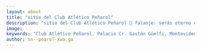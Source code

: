 ```yaml
---
layout: about
title: "sitio del Club Atlético Peñarol"
description: "sitio del Club Atlético Peñarol  falanje: serás eterno como el tiempo y renaceras en cada primavera"
image:
keywords: "Club Atlético Peñarol, Palacio Cr. Gastón Güelfi, Montevideo, los obreros de AFE, Torneo Uruguayo de Primera División."
author: xn--pearol-xwa.ga
---
```


